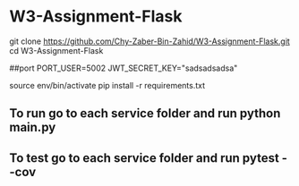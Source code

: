 # W3-Assignment-Flask

git clone https://github.com/Chy-Zaber-Bin-Zahid/W3-Assignment-Flask.git
cd W3-Assignment-Flask

##port
PORT_USER=5002
JWT_SECRET_KEY="sadsadsadsa"


source env/bin/activate
pip install -r requirements.txt
## To run go to each service folder and run python main.py
## To test go to each service folder and run pytest --cov